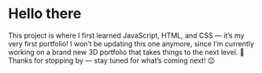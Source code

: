 # Hello there

This project is where I first learned JavaScript, HTML, and CSS — it’s my very first portfolio!
I won’t be updating this one anymore, since I’m currently working on a brand new 3D portfolio that takes things to the next level. 🚀
Thanks for stopping by — stay tuned for what’s coming next! 😉
